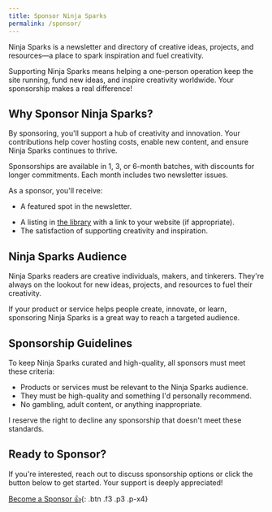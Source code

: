 ```yaml
---
title: Sponsor Ninja Sparks
permalink: /sponsor/
---
```


Ninja Sparks is a newsletter and directory of creative ideas, projects, and resources—a place to spark inspiration and fuel creativity.

Supporting Ninja Sparks means helping a one-person operation keep the site running, fund new ideas, and inspire creativity worldwide. Your sponsorship makes a real difference!

## Why Sponsor Ninja Sparks?

By sponsoring, you'll support a hub of creativity and innovation. Your contributions help cover hosting costs, enable new content, and ensure Ninja Sparks continues to thrive.

Sponsorships are available in 1, 3, or 6-month batches, with discounts for longer commitments. Each month includes two newsletter issues.

As a sponsor, you'll receive:

- A featured spot in the newsletter.
<!-- - A link on the Past Sponsors page. -->
- A listing in [the library](/library/) with a link to your website (if appropriate).
- The satisfaction of supporting creativity and inspiration.

## Ninja Sparks Audience

Ninja Sparks readers are creative individuals, makers, and tinkerers. They're always on the lookout for new ideas, projects, and resources to fuel their creativity.

If your product or service helps people create, innovate, or learn, sponsoring Ninja Sparks is a great way to reach a targeted audience.

## Sponsorship Guidelines

To keep Ninja Sparks curated and high-quality, all sponsors must meet these criteria:

- Products or services must be relevant to the Ninja Sparks audience.
- They must be high-quality and something I'd personally recommend.
- No gambling, adult content, or anything inappropriate.

I reserve the right to decline any sponsorship that doesn't meet these standards.

## Ready to Sponsor?

If you're interested, reach out to discuss sponsorship options or click the button below to get started. Your support is deeply appreciated!

[Become a Sponsor 👍](https://forms.gle/fN7WAZy2gTg5jmqk9){: .btn .f3 .p3 .p-x4}